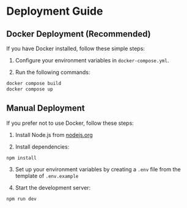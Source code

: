 # Deployment Guide

## Docker Deployment (Recommended)

If you have Docker installed, follow these simple steps:

1. Configure your environment variables in `docker-compose.yml`.

2. Run the following commands:

```bash
docker compose build
docker compose up
```

## Manual Deployment

If you prefer not to use Docker, follow these steps:

1. Install Node.js from [nodejs.org](https://nodejs.org)

2. Install dependencies:
```bash
npm install
```

3. Set up your environment variables by creating a `.env` file from the template of `.env.example`

4. Start the development server:
```bash
npm run dev
```